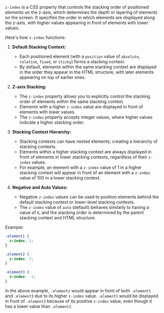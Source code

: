 `z-index` is a CSS property that controls the stacking order of positioned elements on the z-axis, which determines the depth or layering of elements on the screen. It specifies the order in which elements are displayed along the z-axis, with higher values appearing in front of elements with lower values.

Here's how `z-index` functions:

1. **Default Stacking Context:**
   - Each positioned element (with a `position` value of `absolute`, `relative`, `fixed`, or `sticky`) forms a stacking context.
   - By default, elements within the same stacking context are displayed in the order they appear in the HTML structure, with later elements appearing on top of earlier ones.

2. **Z-axis Stacking:**
   - The `z-index` property allows you to explicitly control the stacking order of elements within the same stacking context.
   - Elements with a higher `z-index` value are displayed in front of elements with lower values.
   - The `z-index` property accepts integer values, where higher values indicate a higher stacking order.

3. **Stacking Context Hierarchy:**
   - Stacking contexts can have nested elements, creating a hierarchy of stacking contexts.
   - Elements within a higher stacking context are always displayed in front of elements in lower stacking contexts, regardless of their `z-index` values.
   - For example, an element with a `z-index` value of 1 in a higher stacking context will appear in front of an element with a `z-index` value of 100 in a lower stacking context.

4. **Negative and Auto Values:**
   - Negative `z-index` values can be used to position elements behind the default stacking context or lower-level stacking contexts.
   - The `z-index` value of `auto` (default) behaves similarly to having a value of `0`, and the stacking order is determined by the parent stacking context and HTML structure.

Example:
```css
.element1 {
  z-index: 1;
}

.element2 {
  z-index: 2;
}

.element3 {
  z-index: -1;
}
```

In the above example, `.element2` would appear in front of both `.element1` and `.element3` due to its higher `z-index` value. `.element1` would be displayed in front of `.element3` because of its positive `z-index` value, even though it has a lower value than `.element2`.